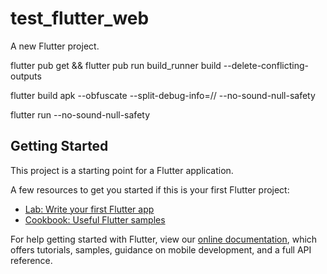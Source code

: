 # test_flutter_web

A new Flutter project.

flutter pub get && flutter pub run build_runner build --delete-conflicting-outputs

flutter build apk --obfuscate --split-debug-info=/<project-name>/<directory> --no-sound-null-safety

flutter run --no-sound-null-safety

## Getting Started

This project is a starting point for a Flutter application.

A few resources to get you started if this is your first Flutter project:

- [Lab: Write your first Flutter app](https://flutter.dev/docs/get-started/codelab)
- [Cookbook: Useful Flutter samples](https://flutter.dev/docs/cookbook)

For help getting started with Flutter, view our
[online documentation](https://flutter.dev/docs), which offers tutorials,
samples, guidance on mobile development, and a full API reference.
